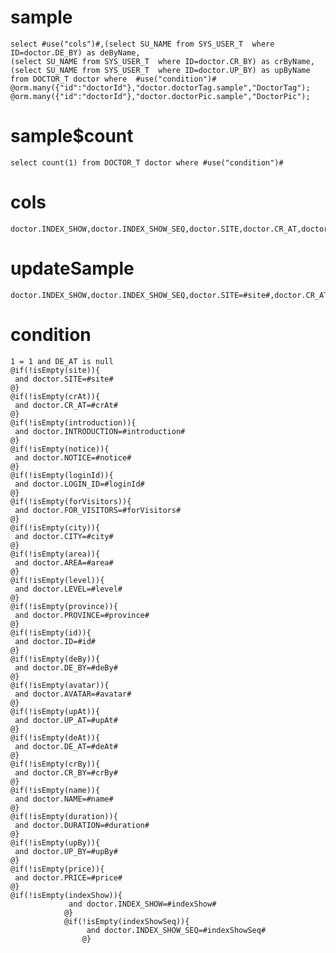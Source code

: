 sample
===

	select #use("cols")#,(select SU_NAME from SYS_USER_T  where ID=doctor.DE_BY) as deByName,
	(select SU_NAME from SYS_USER_T  where ID=doctor.CR_BY) as crByName,
	(select SU_NAME from SYS_USER_T  where ID=doctor.UP_BY) as upByName from DOCTOR_T doctor where  #use("condition")#
	@orm.many({"id":"doctorId"},"doctor.doctorTag.sample","DoctorTag");
	@orm.many({"id":"doctorId"},"doctor.doctorPic.sample","DoctorPic");
	

sample$count
===
    select count(1) from DOCTOR_T doctor where #use("condition")#

cols
===
	doctor.INDEX_SHOW,doctor.INDEX_SHOW_SEQ,doctor.SITE,doctor.CR_AT,doctor.INTRODUCTION,doctor.NOTICE,doctor.LOGIN_ID,doctor.FOR_VISITORS,doctor.CITY,doctor.AREA,doctor.LEVEL,doctor.PROVINCE,doctor.ID,doctor.DE_BY,doctor.AVATAR,doctor.UP_AT,doctor.DE_AT,doctor.CR_BY,doctor.NAME,doctor.DURATION,doctor.UP_BY,doctor.PRICE

updateSample
===

	doctor.INDEX_SHOW,doctor.INDEX_SHOW_SEQ,doctor.SITE=#site#,doctor.CR_AT=#crAt#,doctor.INTRODUCTION=#introduction#,doctor.NOTICE=#notice#,doctor.LOGIN_ID=#loginId#,doctor.FOR_VISITORS=#forVisitors#,doctor.CITY=#city#,doctor.AREA=#area#,doctor.LEVEL=#level#,doctor.PROVINCE=#province#,doctor.ID=#id#,doctor.DE_BY=#deBy#,doctor.AVATAR=#avatar#,doctor.UP_AT=#upAt#,doctor.DE_AT=#deAt#,doctor.CR_BY=#crBy#,doctor.NAME=#name#,doctor.DURATION=#duration#,doctor.UP_BY=#upBy#,doctor.PRICE=#price#

condition
===

	1 = 1 and DE_AT is null
	@if(!isEmpty(site)){
	 and doctor.SITE=#site#
	@}
	@if(!isEmpty(crAt)){
	 and doctor.CR_AT=#crAt#
	@}
	@if(!isEmpty(introduction)){
	 and doctor.INTRODUCTION=#introduction#
	@}
	@if(!isEmpty(notice)){
	 and doctor.NOTICE=#notice#
	@}
	@if(!isEmpty(loginId)){
	 and doctor.LOGIN_ID=#loginId#
	@}
	@if(!isEmpty(forVisitors)){
	 and doctor.FOR_VISITORS=#forVisitors#
	@}
	@if(!isEmpty(city)){
	 and doctor.CITY=#city#
	@}
	@if(!isEmpty(area)){
	 and doctor.AREA=#area#
	@}
	@if(!isEmpty(level)){
	 and doctor.LEVEL=#level#
	@}
	@if(!isEmpty(province)){
	 and doctor.PROVINCE=#province#
	@}
	@if(!isEmpty(id)){
	 and doctor.ID=#id#
	@}
	@if(!isEmpty(deBy)){
	 and doctor.DE_BY=#deBy#
	@}
	@if(!isEmpty(avatar)){
	 and doctor.AVATAR=#avatar#
	@}
	@if(!isEmpty(upAt)){
	 and doctor.UP_AT=#upAt#
	@}
	@if(!isEmpty(deAt)){
	 and doctor.DE_AT=#deAt#
	@}
	@if(!isEmpty(crBy)){
	 and doctor.CR_BY=#crBy#
	@}
	@if(!isEmpty(name)){
	 and doctor.NAME=#name#
	@}
	@if(!isEmpty(duration)){
	 and doctor.DURATION=#duration#
	@}
	@if(!isEmpty(upBy)){
	 and doctor.UP_BY=#upBy#
	@}
	@if(!isEmpty(price)){
	 and doctor.PRICE=#price#
	@}
	@if(!isEmpty(indexShow)){
            	 and doctor.INDEX_SHOW=#indexShow#
            	@}
            	@if(!isEmpty(indexShowSeq)){
                	 and doctor.INDEX_SHOW_SEQ=#indexShowSeq#
                	@}



